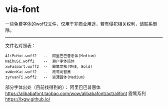 # via-font
一些免费字体的woff2文件，仅用于非商业用途，若有侵犯相关权利，请联系删除。

------------

文件名对照表：
```
AliPuHui.woff2   --  阿里巴巴普惠体(Medium)
NaihuSC.woff2    --  濑户字体简体
xwFasmart.woff2  --  霞鹜文楷(等线, Bold)
xwWenKai.woff2   --  霞鹜尚智黑
zyYuanTi.woff2   --  资源圆体(Medium)
```

部分字体出处（目前找得到的）：
阿里巴巴普惠体 https://alibabafont.taobao.com/wow/alibabafont/act/alifont
霞鹜系列 https://lxgw.github.io/
